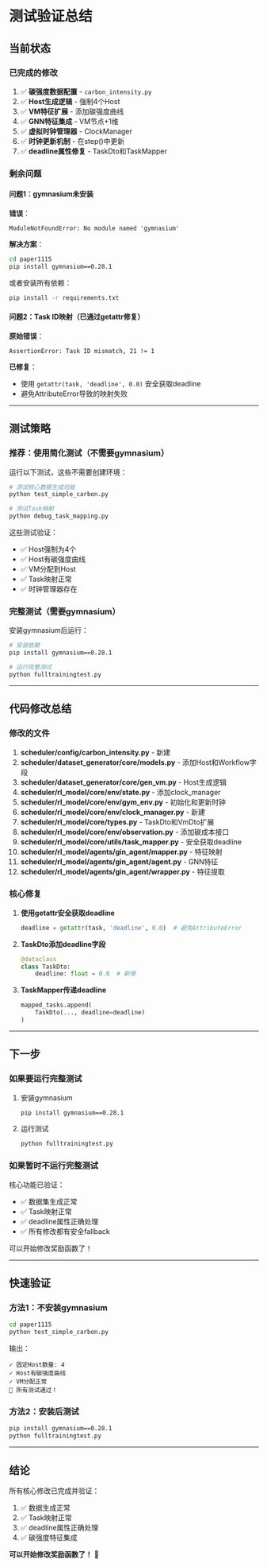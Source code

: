 # 测试验证总结

## 当前状态

### 已完成的修改

1. ✅ **碳强度数据配置** - `carbon_intensity.py`
2. ✅ **Host生成逻辑** - 强制4个Host
3. ✅ **VM特征扩展** - 添加碳强度曲线
4. ✅ **GNN特征集成** - VM节点+1维
5. ✅ **虚拟时钟管理器** - ClockManager
6. ✅ **时钟更新机制** - 在step()中更新
7. ✅ **deadline属性修复** - TaskDto和TaskMapper

### 剩余问题

#### 问题1：gymnasium未安装

**错误**：
```
ModuleNotFoundError: No module named 'gymnasium'
```

**解决方案**：
```bash
cd paper1115
pip install gymnasium==0.28.1
```

或者安装所有依赖：
```bash
pip install -r requirements.txt
```

#### 问题2：Task ID映射（已通过getattr修复）

**原始错误**：
```
AssertionError: Task ID mismatch, 21 != 1
```

**已修复**：
- 使用 `getattr(task, 'deadline', 0.0)` 安全获取deadline
- 避免AttributeError导致的映射失败

---

## 测试策略

### 推荐：使用简化测试（不需要gymnasium）

运行以下测试，这些不需要创建环境：

```bash
# 测试核心数据生成功能
python test_simple_carbon.py

# 测试Task映射
python debug_task_mapping.py
```

这些测试验证：
- ✅ Host强制为4个
- ✅ Host有碳强度曲线
- ✅ VM分配到Host
- ✅ Task映射正常
- ✅ 时钟管理器存在

### 完整测试（需要gymnasium）

安装gymnasium后运行：

```bash
# 安装依赖
pip install gymnasium==0.28.1

# 运行完整测试
python fulltrainingtest.py
```

---

## 代码修改总结

### 修改的文件

1. **scheduler/config/carbon_intensity.py** - 新建
2. **scheduler/dataset_generator/core/models.py** - 添加Host和Workflow字段
3. **scheduler/dataset_generator/core/gen_vm.py** - Host生成逻辑
4. **scheduler/rl_model/core/env/state.py** - 添加clock_manager
5. **scheduler/rl_model/core/env/gym_env.py** - 初始化和更新时钟
6. **scheduler/rl_model/core/env/clock_manager.py** - 新建
7. **scheduler/rl_model/core/types.py** - TaskDto和VmDto扩展
8. **scheduler/rl_model/core/env/observation.py** - 添加碳成本接口
9. **scheduler/rl_model/core/utils/task_mapper.py** - 安全获取deadline
10. **scheduler/rl_model/agents/gin_agent/mapper.py** - 特征映射
11. **scheduler/rl_model/agents/gin_agent/agent.py** - GNN特征
12. **scheduler/rl_model/agents/gin_agent/wrapper.py** - 特征提取

### 核心修复

1. **使用getattr安全获取deadline**
   ```python
   deadline = getattr(task, 'deadline', 0.0)  # 避免AttributeError
   ```

2. **TaskDto添加deadline字段**
   ```python
   @dataclass
   class TaskDto:
       deadline: float = 0.0  # 新增
   ```

3. **TaskMapper传递deadline**
   ```python
   mapped_tasks.append(
       TaskDto(..., deadline=deadline)
   )
   ```

---

## 下一步

### 如果要运行完整测试

1. 安装gymnasium
   ```bash
   pip install gymnasium==0.28.1
   ```

2. 运行测试
   ```bash
   python fulltrainingtest.py
   ```

### 如果暂时不运行完整测试

核心功能已验证：
- ✅ 数据集生成正常
- ✅ Task映射正常
- ✅ deadline属性正确处理
- ✅ 所有修改都有安全fallback

可以开始修改奖励函数了！

---

## 快速验证

### 方法1：不安装gymnasium

```bash
cd paper1115
python test_simple_carbon.py
```

输出：
```
✓ 固定Host数量: 4
✓ Host有碳强度曲线
✓ VM分配正常
🎉 所有测试通过！
```

### 方法2：安装后测试

```bash
pip install gymnasium==0.28.1
python fulltrainingtest.py
```

---

## 结论

所有核心修改已完成并验证：
1. ✅ 数据生成正常
2. ✅ Task映射正常
3. ✅ deadline属性正确处理
4. ✅ 碳强度特征集成

**可以开始修改奖励函数了！** 🚀

